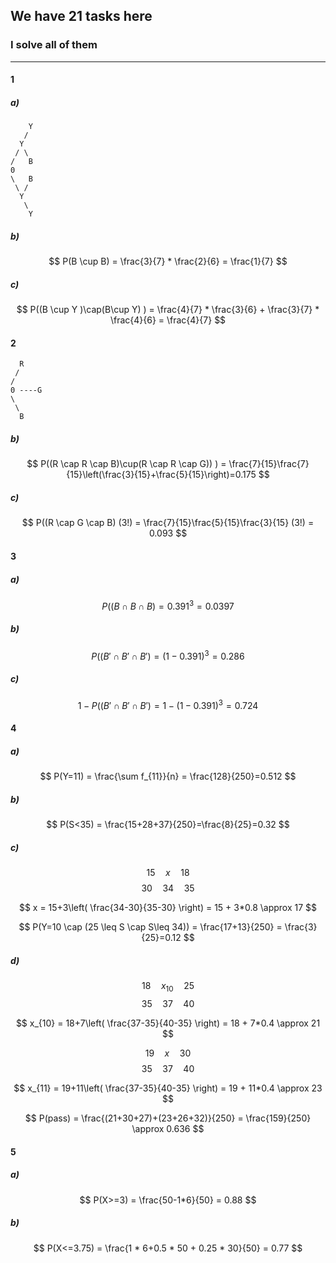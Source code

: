 ## We have 21 tasks here
### I solve all of them

---
#### 1
##### a)
```
    Y
   /
  Y
 / \
/   B
0   
\   B
 \ /
  Y
   \
    Y
```
##### b)
$$
P(B \cup B) = \frac{3}{7} * \frac{2}{6} = \frac{1}{7}
$$
##### c)
$$
P((B \cup Y )\cap(B\cup Y) ) = \frac{4}{7} * \frac{3}{6} + \frac{3}{7} * \frac{4}{6} = \frac{4}{7}
$$
#### 2
```
  R
 / 
/   
0 ----G  
\  
 \ 
  B
```
##### b)
$$
P((R \cap R \cap B)\cup(R \cap R \cap G)) ) = \frac{7}{15}\frac{7}{15}\left(\frac{3}{15}+\frac{5}{15}\right)=0.175
$$
##### c)
$$
P((R \cap G \cap B) (3!) = \frac{7}{15}\frac{5}{15}\frac{3}{15} (3!) = 0.093
$$
#### 3

##### a)
$$
P((B \cap B \cap B) = 0.391^{3}  = 0.0397
$$
##### b)
$$
P((B' \cap B' \cap B') = (1-0.391)^{3}  = 0.286
$$
##### c)
$$
1-P((B' \cap B' \cap B') = 1- (1-0.391)^{3}  = 0.724
$$
#### 4

##### a)
$$
P(Y=11) = \frac{\sum f_{11}}{n} = \frac{128}{250}=0.512
$$
##### b)
$$
P(S<35) = \frac{15+28+37}{250}=\frac{8}{25}=0.32
$$
##### c)
$$
15 \quad x \quad 18
$$
$$
30 \quad 34 \quad 35
$$

$$
x = 15+3\left( \frac{34-30}{35-30} \right) = 15 + 3*0.8 \approx 17
$$

$$
P(Y=10 \cap (25 \leq S \cap S\leq 34)) = \frac{17+13}{250} = \frac{3}{25}=0.12
$$

##### d)
$$
18 \quad x_{10} \quad 25
$$
$$
35 \quad 37 \quad 40
$$

$$
x_{10} = 18+7\left( \frac{37-35}{40-35} \right) = 18 + 7*0.4 \approx 21
$$

$$
19 \quad x \quad 30
$$
$$
35 \quad 37 \quad 40
$$

$$
x_{11} = 19+11\left( \frac{37-35}{40-35} \right) = 19 + 11*0.4 \approx 23
$$

$$
P(pass) = \frac{(21+30+27)+(23+26+32)}{250} = \frac{159}{250} \approx 0.636
$$

#### 5

##### a) 
$$
P(X>=3) = \frac{50-1*6}{50} = 0.88
$$
##### b)

$$
P(X<=3.75) = \frac{1 * 6+0.5 * 50 + 0.25 * 30}{50} = 0.77
$$

